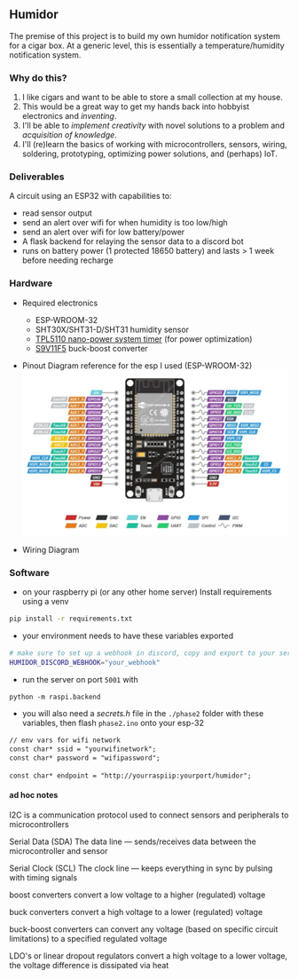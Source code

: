 ## Humidor

The premise of this project is to build my own humidor notification system for a cigar box. At a generic level, this is essentially a temperature/humidity notification system.

### Why do this?

1. I like cigars and want to be able to store a small collection at my house.
2. This would be a great way to get my hands back into hobbyist electronics and _inventing_.
3. I'll be able to _implement creativity_ with novel solutions to a problem and _acquisition of knowledge_.
4. I'll (re)learn the basics of working with microcontrollers, sensors, wiring, soldering, prototyping, optimizing power solutions, and (perhaps) IoT.

### Deliverables

A circuit using an ESP32 with capabilities to:

- read sensor output
- send an alert over wifi for when humidity is too low/high
- send an alert over wifi for low battery/power
- A flask backend for relaying the sensor data to a discord bot
- runs on battery power (1 protected 18650 battery) and lasts > 1 week before needing recharge

### Hardware

- Required electronics

  - ESP-WROOM-32
  - SHT30X/SHT31-D/SHT31 humidity sensor
  - [TPL5110 nano-power system timer](https://cdn-learn.adafruit.com/downloads/pdf/adafruit-tpl5110-power-timer-breakout.pdf) (for power optimization)
  - [S9V11F5](https://www.pololu.com/product/2836) buck-boost converter

- Pinout Diagram reference for the esp I used (ESP-WROOM-32)
  ![ESP-32 pinout](img/esp32-pinout.png)

- Wiring Diagram

### Software

- on your raspberry pi (or any other home server) Install requirements using a venv

```bash
pip install -r requirements.txt
```

- your environment needs to have these variables exported

```bash
# make sure to set up a webhook in discord, copy and export to your server env
HUMIDOR_DISCORD_WEBHOOK="your_webhook"
```

- run the server on port `5001` with

```
python -m raspi.backend
```

- you will also need a _secrets.h_ file in the `./phase2` folder with these variables, then flash `phase2.ino` onto your esp-32

```
// env vars for wifi network
const char* ssid = "yourwifinetwork";
const char* password = "wifipassword";

const char* endpoint = "http://yourraspiip:yourport/humidor";
```

#### ad hoc notes

I2C is a communication protocol used to connect sensors and peripherals to microcontrollers

Serial Data (SDA) The data line — sends/receives data between the microcontroller and sensor

Serial Clock (SCL) The clock line — keeps everything in sync by pulsing with timing signals

boost converters convert a low voltage to a higher (regulated) voltage

buck converters convert a high voltage to a lower (regulated) voltage

buck-boost converters can convert any voltage (based on specific circuit limitations) to a specified regulated voltage

LDO's or linear dropout regulators convert a high voltage to a lower voltage, the voltage difference is dissipated via heat
